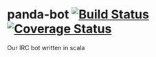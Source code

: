 panda-bot [![Build Status](https://travis-ci.org/DrunkenPandaFans/panda-bot.png?branch=master)](https://travis-ci.org/DrunkenPandaFans/panda-bot) [![Coverage Status](https://coveralls.io/repos/DrunkenPandaFans/panda-bot/badge.png?branch=master)](https://coveralls.io/r/DrunkenPandaFans/panda-bot?branch=master)
=========

Our IRC bot written in scala
